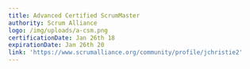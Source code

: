 ```yaml
---
title: Advanced Certified ScrumMaster
authority: Scrum Alliance
logo: /img/uploads/a-csm.png
certificationDate: Jan 26th 18
expirationDate: Jan 26th 20
link: 'https://www.scrumalliance.org/community/profile/jchristie2'
---
```


